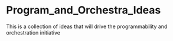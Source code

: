 # Program_and_Orchestra_Ideas
This is a collection of ideas that will drive the programmability and orchestration initiative
